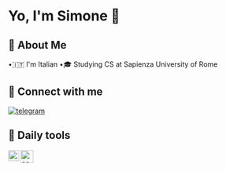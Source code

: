 # Yo, I'm Simone 👋

## 🍁 About Me
•🇮🇹 I'm Italian
•🎓 Studying CS at Sapienza University of Rome

## 🔗 Connect with me


[![telegram](https://img.shields.io/badge/Telegram-2CA5E0?style=flat-squeare&logo=telegram&logoColor=white)](https://t.me/simone_cas/)


## 🧰 Daily tools
<img align="left" alt="codeSTACKr | Arch" width="22px" src="https://wiki.installgentoo.com/images/f/f9/Arch-linux-logo.png"/>   <img align="left" alt="codeSTACKr | Zed" width="26px" alt="image" src="https://github.com/user-attachments/assets/a202ff64-8c9b-4cc9-8e8a-6cc62bd65c40" />
